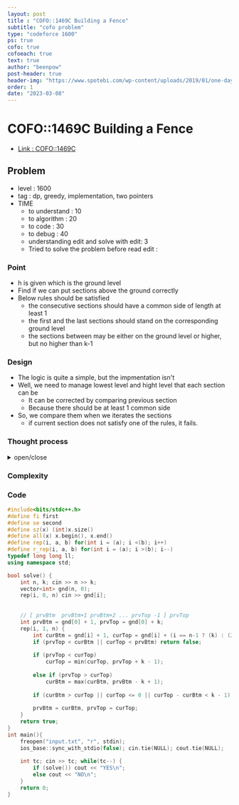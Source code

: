```yaml
---
layout: post
title : "COFO::1469C Building a Fence"
subtitle: "cofo problem"
type: "codeforce 1600"
ps: true
cofo: true
cofoeach: true
text: true
author: "beenpow"
post-header: true
header-img: "https://www.spotebi.com/wp-content/uploads/2019/01/one-day-day-one-workout-motivation-spotebi.jpg"
order: 1
date: "2023-03-08"
---
```

# COFO::1469C Building a Fence
- [Link : COFO::1469C](https://codeforces.com/contest/1469/problem/C)


## Problem 

- level : 1600
- tag : dp, greedy, implementation, two pointers
- TIME
  - to understand    : 10
  - to algorithm     : 20
  - to code          : 30
  - to debug         : 40
  - understanding edit and solve with edit: 3
  - Tried to solve the problem before read edit : 

### Point
- h is given which is the ground level
- Find if we can put sections above the ground correctly
- Below rules should be satisfied
  - the consecutive sections should have a common side of length at least 1
  - the first and the last sections should stand on the corresponding ground level
  - the sections between may be either on the ground level or higher, but no higher than k-1

### Design
- The logic is quite a simple, but the impmentation isn't
- Well, we need to manage lowest level and hight level that each section can be
  - It can be corrected by comparing previous section
  - Because there should be at least 1 common side
- So, we compare them when we iterates the sections
  - if current section does not satisfy one of the rules, it fails.


### Thought process

<details>
<summary> open/close </summary>

<!-- above empty line should exist -->

<pre>
. 그냥 다 평평하면?  무조건 된다. 
  . 그냥 주르륵 같은 높이로 세우면 높이가 1이상 겹칠테니

. Top 에서는 벽돌을 띄우면 안된다.
. 아래로 내려갈수록 최대한 그 전칸과 1칸만 겹치게한다? ( greedy )
-> greedy 가 맞다면, 이 방법대로 하면 될 것 같은데,, 


. 어려운 상황은 이런 경우에 만들어짐
  . i, i + 1, i + 2 가 있는데, i+1 의 ground 가 낮은 경우 ( TC 3 처럼 )
  . 근데 어차피 내려가야 하는 상황에는 i+1 은 i 에만 맞춰서 최대한 내려가면, 
    이는 알아서 i+2 를 만족하게 되어있음.
</pre>

</details>

### Complexity

### Code

```cpp
#include<bits/stdc++.h>
#define fi first
#define se second
#define sz(x) (int)x.size()
#define all(x) x.begin(), x.end()
#define rep(i, a, b) for(int i = (a); i <(b); i++)
#define r_rep(i, a, b) for(int i = (a); i >(b); i--)
typedef long long ll;
using namespace std;

bool solve() {
    int n, k; cin >> n >> k;
    vector<int> gnd(n, 0);
    rep(i, 0, n) cin >> gnd[i];
    
    
    // [ prvBtm  prvBtm+1 prvBtm+2 ... prvTop -1 ] prvTop
    int prvBtm = gnd[0] + 1, prvTop = gnd[0] + k;
    rep(i, 1, n) {
        int curBtm = gnd[i] + 1, curTop = gnd[i] + (i == n-1 ? (k) : (2 * k - 1));
        if (prvTop < curBtm || curTop < prvBtm) return false;
        
        if (prvTop < curTop)
            curTop = min(curTop, prvTop + k - 1);
        
        else if (prvTop > curTop)
            curBtm = max(curBtm, prvBtm - k + 1);
        
        if (curBtm > curTop || curTop <= 0 || curTop - curBtm < k - 1) return false;
        
        prvBtm = curBtm, prvTop = curTop;
    }
    return true;
}
int main(){
    freopen("input.txt", "r", stdin);
    ios_base::sync_with_stdio(false); cin.tie(NULL); cout.tie(NULL);
    
    int tc; cin >> tc; while(tc--) {
        if (solve()) cout << "YES\n";
        else cout << "NO\n";
    }
    return 0;
}

```
